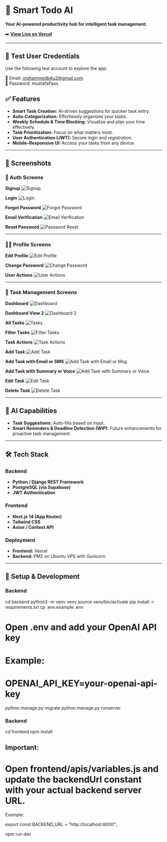 # 🧠 Smart Todo AI

**Your AI-powered productivity hub for intelligent task management.**

➡️ [**View Live on Vercel**](https://smart-todo-ai-five.vercel.app/)

---

## 🧪 Test User Credentials

Use the following test account to explore the app:

📧 Email: mohammedb4u2@gmail.com  
🔐 Password: mustafaPass

## ✅ Features

* **Smart Task Creation:** AI-driven suggestions for quicker task entry.
* **Auto-Categorization:** Effortlessly organizes your tasks.
* **Weekly Schedule & Time Blocking:** Visualize and plan your time effectively.
* **Task Prioritization:** Focus on what matters most.
* **User Authentication (JWT):** Secure login and registration.
* **Mobile-Responsive UI:** Access your tasks from any device.

---

## 📸 Screenshots

### 🔐 Auth Screens
**Signup**
![Signup](./screenshots/signup.png)

**Login**
![Login](./screenshots/login.png)

**Forgot Password**
![Forgot Password](./screenshots/forgotpassword.png)

**Email Verification**
![Email Verification](./screenshots/email-verification.png)

**Reset Password**
![Password Reset](./screenshots/password-reset.png)

---

### 🧑‍💼 Profile Screens
**Edit Profile**
![Edit Profile](./screenshots/edit-profile.png)

**Change Password**
![Change Password](./screenshots/charge-password.png)

**User Actions**
![User Actions](./screenshots/user-actions.png)

---

### 📅 Task Management Screens
**Dashboard**
![Dashboard](./screenshots/dashboard.png)

**Dashboard View 2**
![Dashboard 2](./screenshots/dashboard2.png)

**All Tasks**
![Tasks](./screenshots/tasks.png)

**Filter Tasks**
![Filter Tasks](./screenshots/fillter-tasks.png)

**Task Actions**
![Task Actions](./screenshots/task-actions.png)

**Add Task**
![Add Task](./screenshots/add-task.png)

**Add Task with Email or SMS**
![Add Task with Email or Msg](./screenshots/addtask-with-email-or-msg.png)

**Add Task with Summary or Voice**
![Add Task with Summary or Voice](./screenshots/add-task-with-summary-or-speach.png)

**Edit Task**
![Edit Task](./screenshots/edit-task.png)

**Delete Task**
![Delete Task](./screenshots/delete-task.png)

---

## 🧠 AI Capabilities

* **Task Suggestions:** Auto-fills based on input.
* **Smart Reminders & Deadline Detection (WIP):** Future enhancements for proactive task management.

---

## 🛠 Tech Stack

### Backend
* **Python / Django REST Framework**
* **PostgreSQL (via Supabase)**
* **JWT Authentication**

### Frontend
* **Next.js 14 (App Router)**
* **Tailwind CSS**
* **Axios / Context API**

### Deployment
* **Frontend:** Vercel  
* **Backend:** PM2 on Ubuntu VPS with Gunicorn

---

## 🚀 Setup & Development

### Backend


cd backend
python3 -m venv venv
source venv/bin/activate
pip install -r requirements.txt
cp .env.example .env
# Open .env and add your OpenAI API key
# Example:
# OPENAI_API_KEY=your-openai-api-key
python manage.py migrate
python manage.py runserver




### Backend

cd frontend
npm install
## Important:
# Open frontend/apis/variables.js and update the backendUrl constant with your actual backend server URL.
Example:

export const BACKEND_URL = "http://localhost:8000";

npm run dev




